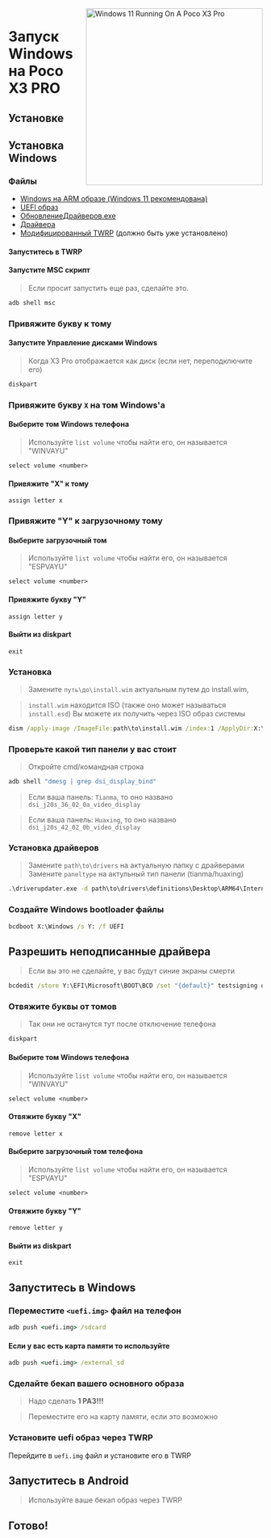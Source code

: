 <img align="right" src="https://github.com/woa-vayu/src_vayu_windows/blob/main/2Poco X3 Pro Windows.png" width="350" alt="Windows 11 Running On A Poco X3 Pro">


# Запуск Windows на Poco X3 PRO

## Установке

## Установка Windows

### Файлы

- [Windows на ARM образе (Windows 11 рекомендована)](https://uupdump.net/)
- [UEFI образ](https://github.com/woa-vayu/edk2-msm/releases/latest)
- [ОбновлениеДрайверов.exe](https://github.com/WOA-Project/DriverUpdater/releases/latest)
- [Драйвера](https://github.com/woa-vayu/Vayu-Drivers/releases/latest)
- [Модифицированный TWRP](../../../releases/Recoveries) (должно быть уже установлено)

#### Запуститесь в TWRP

#### Запустите MSC скрипт

> Если просит запустить еще раз, сделайте это.

```cmd
adb shell msc
```

  

### Привяжите букву к тому
  

#### Запустите Управление дисками Windows

> Когда X3 Pro отображается как диск
> (если нет, переподключите его)

```cmd
diskpart
```


### Привяжите букву `X` на том Windows'а

#### Выберите том Windows телефона
> Используйте `list volume` чтобы найти его, он называется "WINVAYU"

```diskpart
select volume <number>
```

#### Привяжите "X" к тому
```diskpart
assign letter x
```

### Привяжите "Y" к загрузочному тому

#### Выберите загрузочный том
> Используйте `list volume` чтобы найти его, он называется "ESPVAYU"

```diskpart
select volume <number>
```

#### Привяжите букву "Y"

```diskpart
assign letter y
```

#### Выйти из diskpart
```diskpart
exit
```

  
  

### Установка

> Замените `путь\до\install.wim` актуальным путем до install.wim,

> `install.wim` находится ISO
> (также оно может называться `install.esd`)
> Вы можете их получить через ISO образ системы

```cmd
dism /apply-image /ImageFile:path\to\install.wim /index:1 /ApplyDir:X:\
```

### Проверьте какой тип панели у вас стоит

> Откройте cmd/командная строка

```cmd
adb shell "dmesg | grep dsi_display_bind"
```
> Если ваша панель: `Tianma`, то оно названо `dsi_j20s_36_02_0a_video_display`

> Если ваша панель: `Huaxing`, то оно названо `dsi_j20s_42_02_0b_video_display`

### Установка драйверов

> Замените `path\to\drivers` на актуальную папку с драйверами
> Замените `paneltype` на актульный тип панели (tianma/huaxing)

```cmd
.\driverupdater.exe -d path\to\drivers\definitions\Desktop\ARM64\Internal\vayu_paneltype.txt -r path\to\drivers -p X:
```

  

### Создайте Windows bootloader файлы

```cmd
bcdboot X:\Windows /s Y: /f UEFI
```

  
  

## Разрешить неподписанные драйвера

> Если вы это не сделайте, у вас будут синие экраны смерти

```cmd
bcdedit /store Y:\EFI\Microsoft\BOOT\BCD /set "{default}" testsigning on
```

### Отвяжите буквы от томов
  
> Так они не останутся тут после отключение телефона

```cmd
diskpart
```


#### Выберите том Windows телефона
> Используйте `list volume` чтобы найти его, он называется "WINVAYU"

```diskpart
select volume <number>
```

#### Отвяжите букву "X"
```diskpart
remove letter x
```

#### Выберите загрузочный том телефона
> Используйте `list volume` чтобы найти его, он называется "ESPVAYU"

```diskpart
select volume <number>
```

#### Отвяжите букву "Y"
```diskpart
remove letter y
```

#### Выйти из diskpart
```diskpart
exit
```

## Запуститесь в Windows

### Переместите `<uefi.img>` файл на телефон

```cmd
adb push <uefi.img> /sdcard
```

#### Если у вас есть карта памяти то используйте

```cmd
adb push <uefi.img> /external_sd
```


### Сделайте бекап вашего основного образа
> Надо сделать **1 РАЗ!!!**

> Переместите его на карту памяти, если это возможно


### Установите uefi образ через TWRP
Перейдите в `uefi.img` файл и установите его в TWRP

## Запуститесь в Android
> Используйте ваше бекап образ через TWRP

## Готово!
